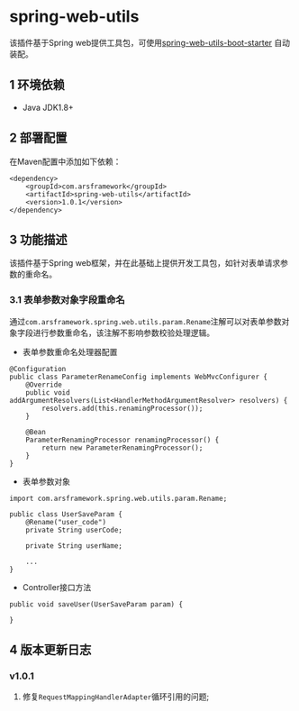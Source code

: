 # spring-web-utils
该插件基于Spring web提供工具包，可使用[spring-web-utils-boot-starter]( https://github.com/arsframework/spring-web-utils-boot-starter ) 自动装配。

## 1 环境依赖
- Java JDK1.8+

## 2 部署配置
在Maven配置中添加如下依赖：
```
<dependency>
    <groupId>com.arsframework</groupId>
    <artifactId>spring-web-utils</artifactId>
    <version>1.0.1</version>
</dependency>
```

## 3 功能描述
该插件基于Spring web框架，并在此基础上提供开发工具包，如针对表单请求参数的重命名。

### 3.1 表单参数对象字段重命名
通过```com.arsframework.spring.web.utils.param.Rename```注解可以对表单参数对象字段进行参数重命名，该注解不影响参数校验处理逻辑。

- 表单参数重命名处理器配置
```
@Configuration
public class ParameterRenameConfig implements WebMvcConfigurer {
    @Override
    public void addArgumentResolvers(List<HandlerMethodArgumentResolver> resolvers) {
        resolvers.add(this.renamingProcessor());
    }

    @Bean
    ParameterRenamingProcessor renamingProcessor() {
        return new ParameterRenamingProcessor();
    }
}
```

- 表单参数对象
```
import com.arsframework.spring.web.utils.param.Rename;

public class UserSaveParam {
    @Rename("user_code")
    private String userCode;

    private String userName;

    ...
}
```

- Controller接口方法
```
public void saveUser(UserSaveParam param) {

}
```
## 4 版本更新日志
### v1.0.1
1. 修复```RequestMappingHandlerAdapter```循环引用的问题;
